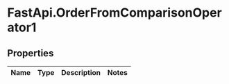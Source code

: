 # FastApi.OrderFromComparisonOperator1

## Properties
Name | Type | Description | Notes
------------ | ------------- | ------------- | -------------
